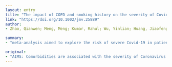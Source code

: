 ```yaml
---
layout: entry
title: "The impact of COPD and smoking history on the severity of Covid-19: A systemic review and meta-analysis"
link: "https://doi.org/10.1002/jmv.25889"
author:
- Zhao, Qianwen; Meng, Meng; Kumar, Rahul; Wu, Yinlian; Huang, Jiaofeng; Lian, Ningfang; Deng, Yunlei; Lin, Su

summary:
- "meta-analysis aimed to explore the risk of severe Covid-19 in patients with pre-existing chronic obstructive pulmonary disease (COPD) and ongoing smoking history. Overall 11 case-series, published either in Chinese or English language with a total of 2002 cases were included in the study. Comorbidities are associated with the severity of Coronavirus Disease 2019 (Covid-19) The point prevalence of severe covid-19 was evaluated."

original:
- "AIMS: Comorbidities are associated with the severity of Coronavirus Disease 2019 (Covid-19). This meta-analysis aimed to explore the risk of severe Covid-19 in patients with pre-existing chronic obstructive pulmonary disease (COPD) and ongoing smoking history. METHODS: A comprehensive systematic literature search was carried out to find studies published from December 2019 to 22nd March 2020 from 5 Database. The language of literature included English and Chinese. The point prevalence of severe Covid-19 in patients with pre-existing COPD and those with ongoing smoking was evaluated with this meta-analysis. RESULTS: Overall 11 case-series, published either in Chinese or English language with a total of 2002 cases were included in the study. The pooled OR of COPD and the development of severe Covid-19 was 4.38 (Fixed effect model, 95% CI: 2.34-8.20), while the OR of ongoing smoking was 1.98 (Fixed effect model, 95% CI: 1.29-3.05). There was no publication bias as examined by the funnel plot and Egger's test (p=NS). The heterogeneity of included studies was moderate for both COPD and ongoing smoking history on the severity of Covid-19. CONCLUSIONS: COPD and ongoing smoking history attribute to the worse progression and outcome of Covid-19. This article is protected by copyright. All rights reserved."
---
```


